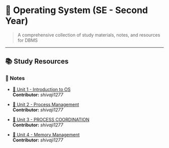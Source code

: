 # 📘 Operating System (SE - Second Year)

> A comprehensive collection of study materials, notes, and resources for DBMS

---

## 📚 Study Resources

### 📖 Notes
- [📘 Unit 1 - Introduction to OS](https://drive.google.com/file/d/1xZfKEsHEFXOCBkBx69KP-vBtEozrL4a_/view?usp=drive_link)  
  **Contributor:** *shivaji1277*
  
- [📘 Unit 2 - Process Management](https://drive.google.com/file/d/11yzq9K1bWmNyXPdnspiq9xfK4SaxDu6m/view?usp=sharing)  
  **Contributor:** *shivaji1277*
  
- [📘 Unit 3 - PROCESS COORDINATION](https://drive.google.com/file/d/1Ha4DjqBYp6l0WferfNaFxRmrUyKPRpwQ/view?usp=sharing)  
  **Contributor:** *shivaji1277*
  
- [📘 Unit 4 - Memory Management](https://drive.google.com/file/d/1TJshyRE2I9InSK5eZEQsUU8mCV3wUf8d/view?usp=sharing)  
  **Contributor:** *shivaji1277*
  
  